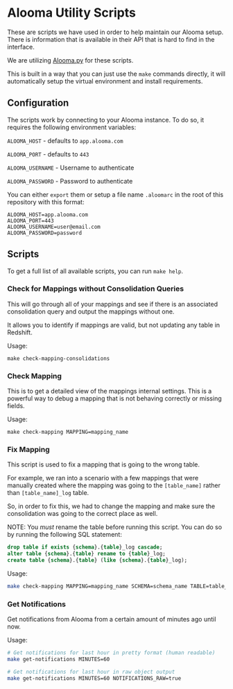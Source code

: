 # Alooma Utility Scripts

These are scripts we have used in order to help maintain our Alooma setup.
There is information that is available in their API that is hard to find in the interface.

We are utilizing [Alooma.py](https://support.alooma.com/hc/en-us/articles/115000686229-Accessing-Alooma-programmatically) for these scripts.

This is built in a way that you can just use the `make` commands directly, it will automatically setup the virtual environment and install requirements.

## Configuration

The scripts work by connecting to your Alooma instance.
To do so, it requires the following environment variables:

`ALOOMA_HOST` - defaults  to `app.alooma.com`

`ALOOMA_PORT` - defaults to `443`

`ALOOMA_USERNAME` - Username to authenticate

`ALOOMA_PASSWORD` - Password to authenticate

You can either `export` them or setup a file name `.aloomarc` in the root of this repository with this format:
```
ALOOMA_HOST=app.alooma.com
ALOOMA_PORT=443
ALOOMA_USERNAME=user@email.com
ALOOMA_PASSWORD=password
```

## Scripts

To get a full list of all available scripts, you can run `make help`.

### Check for Mappings without Consolidation Queries

This will go through all of your mappings and see if there is an associated consolidation query and output the mappings without one.

It allows you to identify if mappings are valid, but not updating any table in Redshift.

Usage:
```
make check-mapping-consolidations
```

### Check Mapping

This is to get a detailed view of the mappings internal settings.
This is a powerful way to debug a mapping that is not behaving correctly or missing fields.

Usage:
```
make check-mapping MAPPING=mapping_name
```

### Fix Mapping

This script is used to fix a mapping that is going to the wrong table.

For example, we ran into a scenario with a few mappings that were manually created where the mapping was going to the `[table_name]` rather than `[table_name]_log` table.

So, in order to fix this, we had to change the mapping and make sure the consolidation was going to the correct place as well.

NOTE: You *must* rename the table before running this script. You can do so by running the following SQL statement:

```sql
drop table if exists {schema}.{table}_log cascade;
alter table {schema}.{table} rename to {table}_log;
create table {schema}.{table} (like {schema}.{table}_log);
```

Usage:
```bash
make check-mapping MAPPING=mapping_name SCHEMA=schema_name TABLE=table_name
```

### Get Notifications

Get notifications from Alooma from a certain amount of minutes ago until now.

Usage:
```bash
# Get notifications for last hour in pretty format (human readable)
make get-notifications MINUTES=60

# Get notifications for last hour in raw object output
make get-notifications MINUTES=60 NOTIFICATIONS_RAW=true
```
